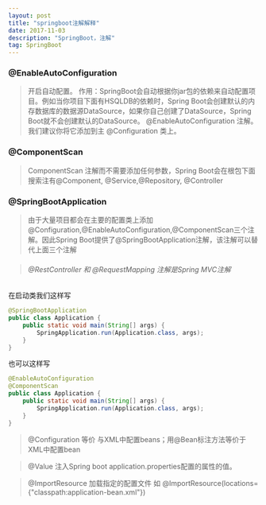 ```yaml
---
layout: post
title: "springboot注解解释"
date: 2017-11-03 
description: "SpringBoot，注解"
tag: SpringBoot
--- 
```


  
### @EnableAutoConfiguration
> 开启自动配置。
 作用：SpringBoot会自动根据你jar包的依赖来自动配置项目。例如当你项目下面有HSQLDB的依赖时，Spring
 Boot会创建默认的内存数据库的数据源DataSource，如果你自己创建了DataSource，Spring
 Boot就不会创建默认的DataSource。
@EnableAutoConfiguration 注解。我们建议你将它添加到主 @Configuration 类上。

### @ComponentScan
>ComponentScan 注解而不需要添加任何参数，Spring Boot会在根包下面搜索注有@Component, @Service,@Repository, @Controller

### @SpringBootApplication
>由于大量项目都会在主要的配置类上添加@Configuration,@EnableAutoConfiguration,@ComponentScan三个注解。因此Spring
Boot提供了@SpringBootApplication注解，该注解可以替代上面三个注解

>###### @RestController 和 @RequestMapping 注解是Spring MVC注解

在启动类我们这样写

```java
@SpringBootApplication
public class Application {
    public static void main(String[] args) {
        SpringApplication.run(Application.class, args);
    }
}
```

也可以这样写

```java
@EnableAutoConfiguration 
@ComponentScan 
public class Application {
    public static void main(String[] args) {
        SpringApplication.run(Application.class, args);
    }
}
```
>@Configuration
等价 与XML中配置beans；用@Bean标注方法等价于XML中配置bean

>@Value
   注入Spring boot application.properties配置的属性的值。

>@ImportResource
加载指定的配置文件 如 @ImportResource(locations={"classpath:application-bean.xml"})










